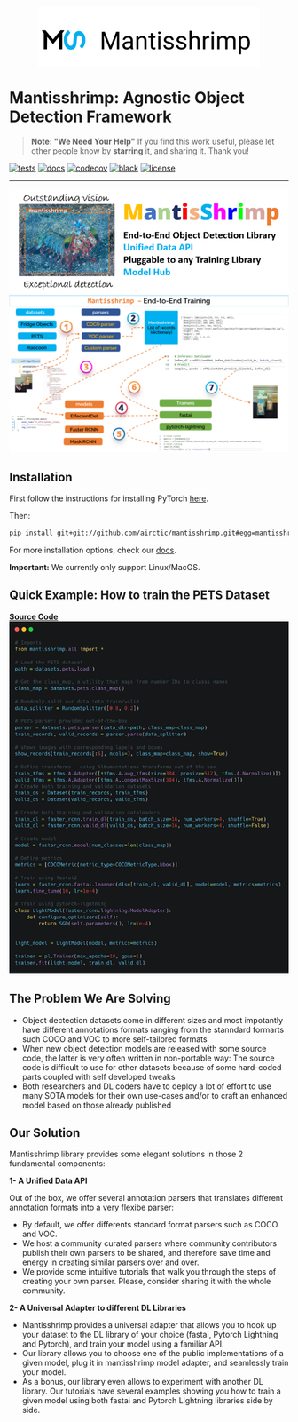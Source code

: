 
<img src="images/row_logo.svg" alt="logo" width="400px" style="display: block; margin-left: auto; margin-right: auto"/>

# Mantisshrimp: Agnostic Object Detection Framework

>**Note: "We Need Your Help"**
    If you find this work useful, please let other people know by **starring** it,
    and sharing it. 
    Thank you!


[![tests](https://github.com/airctic/mantisshrimp/workflows/tests/badge.svg?event=push)](https://github.com/airctic/mantisshrimp/actions?query=workflow%3Atests)
[![docs](https://github.com/airctic/mantisshrimp/workflows/docs/badge.svg)](https://airctic.github.io/mantisshrimp/index.html)
[![codecov](https://codecov.io/gh/airctic/mantisshrimp/branch/master/graph/badge.svg)](https://codecov.io/gh/airctic/mantisshrimp)
[![black](https://img.shields.io/badge/code%20style-black-000000.svg)](https://github.com/psf/black)
[![license](https://img.shields.io/badge/License-Apache%202.0-blue.svg)](https://github.com/airctic/mantisshrimp/blob/master/LICENSE)

* * * * *

![image](images/mantisshrimp-logo.png)
![image](images/training-illustration.png)
<!-- Not included in docs - start -->
## Installation

First follow the instructions for installing PyTorch [here](https://pytorch.org/get-started/locally/).

Then:
```bash
pip install git+git://github.com/airctic/mantisshrimp.git#egg=mantisshrimp[all]
```

For more installation options, check our [docs](https://airctic.github.io/mantisshrimp/install/).

**Important:** We currently only support Linux/MacOS.
<!-- Not included in docs - end -->


## Quick Example: How to train the **PETS Dataset**
[**Source Code**](https://airctic.github.io/mantisshrimp/examples/training/)
![image](images/mantis-readme.png)



## The Problem We Are Solving

-   Object dectection datasets come in different sizes and most
    impotantly have different annotations formats ranging from the
    stanndard formarts such COCO and VOC to more self-tailored formats
-   When new object detection models are released with some source code,
    the latter is very often written in non-portable way: The source
    code is difficult to use for other datasets because of some
    hard-coded parts coupled with self developed tweaks
-   Both researchers and DL coders have to deploy a lot of effort to use
    many SOTA models for their own use-cases and/or to craft an enhanced
    model based on those already published

## Our Solution

Mantisshrimp library provides some elegant solutions in those 2
fundamental components:

**1- A Unified Data API**

Out of the box, we offer several annotation parsers that translates
different annotation formats into a very flexibe parser:

* By default, we offer differents standard format parsers such as COCO
  and VOC.
* We host a community curated parsers where community contributors
  publish their own parsers to be shared, and therefore save time and
  energy in creating similar parsers over and over.
* We provide some intuitive tutorials that walk you through the steps
  of creating your own parser. Please, consider sharing it with the
  whole community.

**2- A Universal Adapter to different DL Libraries**

* Mantisshrimp provides a universal adapter that allows you to hook up
  your dataset to the DL library of your choice (fastai, Pytorch
  Lightning and Pytorch), and train your model using a familiar API.
* Our library allows you to choose one of the public implementations
  of a given model, plug it in mantisshrimp model adapter, and
  seamlessly train your model.
* As a bonus, our library even allows to experiment with another DL
  library. Our tutorials have several examples showing you how to
  train a given model using both fastai and Pytorch Lightning
  libraries side by side.

